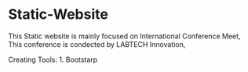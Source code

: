 # Static-Website

This Static website is mainly focused on International Conference Meet, This conference is condected by LABTECH Innovation,

  Creating Tools:
    1. Bootstarp
    
